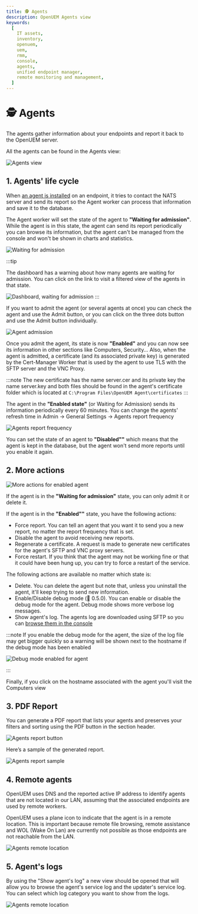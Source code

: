 ```yaml
---
title: 🕵 Agents
description: OpenUEM Agents view
keywords:
  [
    IT assets,
    inventory,
    openuem,
    uem,
    rmm,
    console,
    agents,
    unified endpoint manager,
    remote monitoring and management,
  ]
---
```


# 🕵 Agents

The agents gather information about your endpoints and report it back to the OpenUEM server.

All the agents can be found in the Agents view:

![Agents view](/img/console/agents_list.png)

## 1. Agents' life cycle

When [an agent is installed](/docs/Installation/Agent/windows) on an endpoint, it tries to contact the NATS server and send its report so the Agent worker can process that information and save it to the database.

The Agent worker will set the state of the agent to **"Waiting for admission"**. While the agent is in this state, the agent can send its report periodically you can browse its information, but the agent can't be managed from the console and won't be shown in charts and statistics.

![Waiting for admission](/img/console/waiting_for_admission.png)

:::tip

The dashboard has a warning about how many agents are waiting for admission. You can click on the link to visit a filtered view of the agents in that state.

![Dashboard, waiting for admission](/img/console/dashboard_waiting_for_admission.png)
:::

If you want to admit the agent (or several agents at once) you can check the agent and use the Admit button, or you can click on the three dots button and use the Admit button individually.

![Agent admission](/img/console/agent_admission.png)

Once you admit the agent, its state is now **"Enabled"** and you can now see its information in other sections like Computers, Security... Also, when the agent is admitted, a certificate (and its associated private key) is generated by the Cert-Manager Worker that is used by the agent to use TLS with the SFTP server and the VNC Proxy.

:::note
The new certificate has the name server.cer and its private key the name server.key and both files should be found in the agent's certificate folder which is located at `C:\Program Files\OpenUEM Agent\certificates`
:::

The agent in the **"Enabled state"** (or Waiting for Admission) sends its information periodically every 60 minutes. You can change the agents' refresh time in Admin -> General Settings -> Agents report frequency

![Agents report frequency](/img/console/report_frequency.png)

You can set the state of an agent to **"Disabled""** which means that the agent is kept in the database, but the agent won't send more reports until you enable it again.

## 2. More actions

![More actions for enabled agent](/img/console/more_actions_enabled_agent.png)

If the agent is in the **"Waiting for admission"** state, you can only admit it or delete it.

If the agent is in the **"Enabled""** state, you have the following actions:

- Force report. You can tell an agent that you want it to send you a new report, no matter the report frequency that is set.
- Disable the agent to avoid receiving new reports.
- Regenerate a certificate. A request is made to generate new certificates for the agent's SFTP and VNC proxy servers.
- Force restart. If you think that the agent may not be working fine or that it could have been hung up, you can try to force a restart of the service.

The following actions are available no matter which state is:

- Delete. You can delete the agent but note that, unless you uninstall the agent, it'll keep trying to send new information.
- Enable/Disable debug mode (🎯 0.5.0). You can enable or disable the debug mode for the agent. Debug mode shows more verbose log messages.
- Show agent's log. The agents log are downloaded using SFTP so you can [browse them in the console](/docs/Console/agents#5-agents-logs)

:::note
If you enable the debug mode for the agent, the size of the log file may get bigger quickly so a warning will be shown next to the hostname if the debug mode has been enabled

![Debug mode enabled for agent](/img/console/agent_debug_mode_enabled.png)

:::

Finally, if you click on the hostname associated with the agent you'll visit the Computers view

## 3. PDF Report

You can generate a PDF report that lists your agents and preserves your filters and sorting using the PDF button in the section header.

![Agents report button](/img/console/agents_report_button.png)

Here’s a sample of the generated report.

![Agents report sample](/img/console/agents_report_sample.png)

## 4. Remote agents

OpenUEM uses DNS and the reported active IP address to identify agents that are not located in our LAN, assuming that the associated endpoints are used by remote workers.

OpenUEM uses a plane icon to indicate that the agent is in a remote location. This is important because remote file browsing, remote assistance and WOL (Wake On Lan) are currently not possible as those endpoints are not reachable from the LAN.

![Agents remote location](/img/console/remote_location.png)

## 5. Agent's logs

By using the "Show agent's log" a new view should be opened that will allow you to browse the agent's service log and the updater's service log. You can select which log category you want to show from the logs.

![Agents remote location](/img/console/agents_logs.png)
